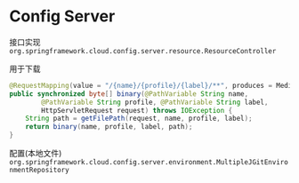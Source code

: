 # Config Server

接口实现
`org.springframework.cloud.config.server.resource.ResourceController`

用于下载
```java
@RequestMapping(value = "/{name}/{profile}/{label}/**", produces = MediaType.APPLICATION_OCTET_STREAM_VALUE)
public synchronized byte[] binary(@PathVariable String name,
        @PathVariable String profile, @PathVariable String label,
        HttpServletRequest request) throws IOException {
    String path = getFilePath(request, name, profile, label);
    return binary(name, profile, label, path);
}
```

配置(本地文件)
`org.springframework.cloud.config.server.environment.MultipleJGitEnvironmentRepository`
